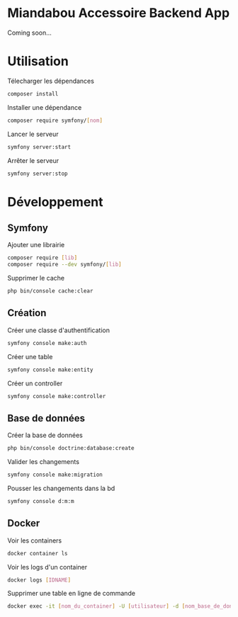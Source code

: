 # Miandabou Accessoire Backend App
Coming soon...

# Utilisation
Télecharger les dépendances
```bash
composer install
```

Installer une dépendance
```bash
composer require symfony/[nom]
```

Lancer le serveur
```bash
symfony server:start
```

Arrêter le serveur
```bash
symfony server:stop
```

# Développement
## Symfony
Ajouter une librairie
```bash
composer require [lib]
composer require --dev symfony/[lib]
```

Supprimer le cache
```bash
php bin/console cache:clear
```

## Création
Créer une classe d'authentification
```bash
symfony console make:auth
```

Créer une table
```bash
symfony console make:entity
```

Créer un controller
```bash
symfony console make:controller
```

## Base de données
Créer la base de données
```bash
php bin/console doctrine:database:create
```

Valider les changements
```bash
symfony console make:migration
```

Pousser les changements dans la bd
```bash
symfony console d:m:m
```

## Docker
Voir les containers
```bash
docker container ls
``` 

Voir les logs d'un container
```bash
docker logs [IDNAME]
```

Supprimer une table en ligne de commande
```bash
docker exec -it [nom_du_container] -U [utilisateur] -d [nom_base_de_donnees] -c "DROP DATABASE [table];"
```